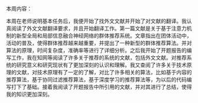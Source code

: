 本周内容：

本周在老师说明基本任务后，我便开始了找外文文献并开始了对文献的翻译。我认真阅读了外文文献翻译要求，并且开始翻译工作。第一篇文献是关于基于注意力机制的新型全局和局部信息融合神经网络的群体推荐系统。文章指出在团体活动中，活动的普及，使得群体推荐越来越重要，并提出了一种新型的群体推荐算法。并对算法的原理，时间复杂度，准确率等进行了详细分析。之后我开始了开题报告的编写工作，我在知网等阅读了许多关于推荐的系统的文献，包括外文文献。对推荐系统的研究意义和研究现状有了更加深刻的认识和理解。我又查阅了许多关于技术原理的文献，对技术原理有了一定的了解，对比了许多相关的算法，比如基于内容的推荐算法，基于协同过滤推荐算法，基于深度学习的推荐算法等，为以后的代码编写打下了基础。接着我阅读了开题报告中所引用的文献，并对其进行了总结，使得我的知识更加深刻。